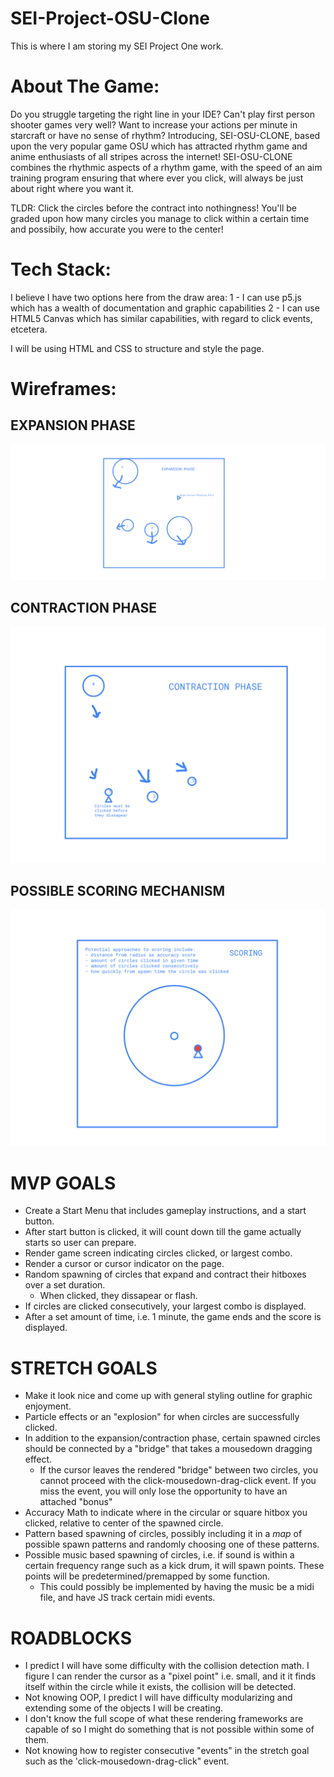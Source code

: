 # SEI-Project-OSU-Clone
This is where I am storing my SEI Project One work.

# About The Game:
Do you struggle targeting the right line in your IDE? Can't play first person shooter games very well? Want to increase your actions per minute in starcraft or have no sense of rhythm?
Introducing, SEI-OSU-CLONE, based upon the very popular game OSU which has attracted rhythm game and anime enthusiasts of all stripes across the internet! SEI-OSU-CLONE combines the rhythmic
aspects of a rhythm game, with the speed of an aim training program ensuring that where ever you click, will always be just about right where you want it.

TLDR: Click the circles before the contract into nothingness! You'll be graded upon how many circles you manage to click within a certain time and possibily, how accurate you were to the center!

# Tech Stack:
I believe I have two options here from the draw area:
1 - I can use p5.js which has a wealth of documentation and graphic capabilities
2 - I can use HTML5 Canvas which has similar capabilities, with regard to click events, etcetera.

I will be using HTML and CSS to structure and style the page.

# Wireframes:
## EXPANSION PHASE
![Expansion Phase](./readme_asset/expansion_phase.png)
## CONTRACTION PHASE
![Contraction Phase](./readme_asset/contraction_phase.png)
## POSSIBLE SCORING MECHANISM
![Scoring](./readme_asset/general_mechanisms.png)

# MVP GOALS
- Create a Start Menu that includes gameplay instructions, and a start button.
- After start button is clicked, it will count down till the game actually starts so user can prepare.
- Render game screen indicating circles clicked, or largest combo.
- Render a cursor or cursor indicator on the page.
- Random spawning of circles that expand and contract their hitboxes over a set duration.
    - When clicked, they dissapear or flash.
- If circles are clicked consecutively, your largest combo is displayed.
- After a set amount of time, i.e. 1 minute, the game ends and the score is displayed.

# STRETCH GOALS
- Make it look nice and come up with general styling outline for graphic enjoyment. 
- Particle effects or an "explosion" for when circles are successfully clicked.
- In addition to the expansion/contraction phase, certain spawned circles should be connected by a "bridge" that takes a mousedown dragging effect.
    - If the cursor leaves the rendered "bridge" between two circles, you cannot proceed with the click-mousedown-drag-click event. If you miss the event, you will only lose the opportunity to have an attached "bonus"
- Accuracy Math to indicate where in the circular or square hitbox you clicked, relative to center of the spawned circle.
- Pattern based spawning of circles, possibly including it in a *map* of possible spawn patterns and randomly choosing one of these patterns.
- Possible music based spawning of circles, i.e. if sound is within a certain frequency range such as a kick drum, it will spawn points. These points will be predetermined/premapped by some function.
    - This could possibly be implemented by having the music be a midi file, and have JS track certain midi events.

 # ROADBLOCKS
 - I predict I will have some difficulty with the collision detection math. I figure I can render the cursor as a "pixel point" i.e. small, and it it finds itself within the circle while it exists, the collision will be detected.
 - Not knowing OOP, I predict I will have difficulty modularizing and extending some of the objects I will be creating.
 - I don't know the full scope of what these rendering frameworks are capable of so I might do something that is not possible within some of them.
 - Not knowing how to register consecutive "events" in the stretch goal such as the 'click-mousedown-drag-click" event.
